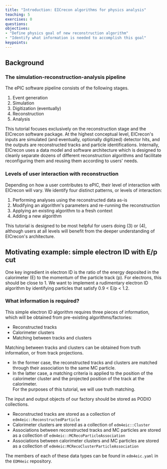```yaml
---
title: "Introduction: EICrecon algorithms for physics analysis"
teaching: 5
exercises: 0
questions:
objectives:
- "Define physics goal of new reconstruction algorithm"
- "Identify what information is needed to accomplish this goal"
keypoints:
---
```


## Background

### The simulation-reconstruction-analysis pipeline

The ePIC software pipeline consists of the following stages.

1. Event generation
2. Simulation
3. Digitization (eventually)
4. Reconstruction
5. Analysis

This tutorial focuses exclusively on the reconstruction stage and the EICrecon software package. At the highest conceptual level, EICrecon's inputs are simulated (and eventually, optionally digitized) detector hits, and the outputs are reconstructed tracks and particle identifications. Internally, EICrecon uses a data model and software architecture which is designed to cleanly separate dozens of different reconstruction algorithms and facilitate reconfiguring them and reusing them according to users' needs.


### Levels of user interaction with reconstruction

Depending on how a user contributes to ePIC, their level of interaction with EICrecon will vary. We identify four distinct patterns, or levels of interaction:

1. Performing analyses using the reconstructed data as-is
2. Modifying an algorithm's parameters and re-running the reconstruction
3. Applying an existing algorithm to a fresh context
4. Adding a new algorithm

This tutorial is designed to be most helpful for users doing (3) or (4), although users at all levels will benefit from the deeper understanding of EICrecon's architecture.

## Motivating example: simple electron ID with E/p cut

One key ingredient in electron ID is the ratio of the energy deposited in the calorimeter (E) to the momentum of the particle track (p).  For electrons, this should be close to 1.  We want to implement a rudimentary electron ID algorithm by identifying particles that satisfy 0.9 < E/p < 1.2.

### What information is required?

This simple electron ID algorithm requires three pieces of information, which will be obtained from pre-existing algorithms/factories:
- Reconstructed tracks
- Calorimeter clusters
- Matching between tracks and clusters

Matching between tracks and clusters can be obtained from truth information, or from track projections.  
- In the former case, the reconstructed tracks and clusters are matched through their association to the same MC particle.  
- In the latter case, a matching criteria is applied to the position of the calorimeter cluster and the projected position of the track at the calorimeter.  
For the purposes of this tutorial, we will use truth matching.

The input and output objects of our factory should be stored as PODIO collections.  
- Reconstructed tracks are stored as a collection of `edm4eic::ReconstructedParticle`
- Calorimeter clusters are stored as a collection of `edm4eic::Cluster`
- Associations between reconstructed tracks and MC particles are stored as a collection of `edm4eic::MCRecoParticleAssociation`
- Associations between calorimeter clusters and MC particles are stored as a collection of `edm4eic:MCRecoClusterParticleAssociation`

The members of each of these data types can be found in `edm4eic.yaml` in the `EDM4eic` repository. 
